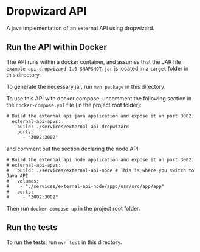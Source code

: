 #  Dropwizard API

A java implementation of an external API using dropwizard.

## Run the API within Docker
The API runs within a docker container, and assumes that the JAR file `example-api-dropwizard-1.0-SNAPSHOT.jar` is located in a `target` folder in this directory.

To generate the necessary jar, run `mvn package` in this directory.

To use this API with docker compose, uncomment the following section in the `docker-compose.yml` file (in the project root folder):

```
# Build the external api java application and expose it on port 3002.
  external-api-apvs:
    build: ./services/external-api-dropwizard
    ports:
      - "3002:3002"
```

and comment out the section declaring the node API:

```
# Build the external api node application and expose it on port 3002.
# external-api-apvs:
#   build: ./services/external-api-node # This is where you switch to Java API
#   volumes:
#    - "./services/external-api-node/app:/usr/src/app/app"
#   ports:
#     - "3002:3002"
```

Then run `docker-compose up` in the project root folder.


## Run the tests
To run the tests, run `mvn test` in this directory.